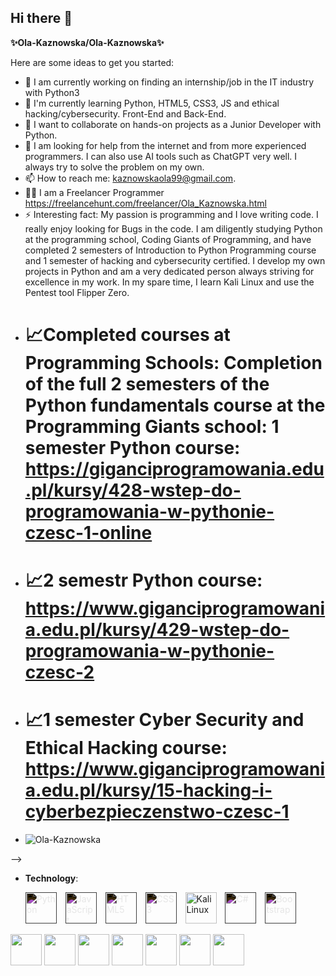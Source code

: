 ## Hi there 👋


**✨Ola-Kaznowska/Ola-Kaznowska✨**

Here are some ideas to get you started:

- 🔭 I am currently working on finding an internship/job in the IT industry with Python3
- 🌱 I'm currently learning Python, HTML5, CSS3, JS and ethical hacking/cybersecurity. Front-End and Back-End. 
- 👯 I want to collaborate on hands-on projects as a Junior Developer with Python.
- 🤔 I am looking for help from the internet and from more experienced programmers. I can also use AI tools such as ChatGPT very well. I always try to solve the problem on my own.  
- 📫 How to reach me: kaznowskaola99@gmail.com.
- 👩‍💻 I am a Freelancer Programmer  https://freelancehunt.com/freelancer/Ola_Kaznowska.html 
- ⚡ Interesting fact: My passion is programming and I love writing code. I really enjoy looking for Bugs in the code. I am diligently studying Python at the programming school, Coding Giants of Programming, and have completed 2 semesters of Introduction to Python Programming course and 1 semester of hacking and cybersecurity certified. I develop my own projects in Python and am a very dedicated person always striving for excellence in my work. In my spare time, I learn Kali Linux and use the Pentest tool Flipper Zero.
- # 📈Completed courses at Programming Schools: Completion of the full 2 semesters of the Python fundamentals course at the Programming Giants school: 1 semester Python course: https://giganciprogramowania.edu.pl/kursy/428-wstep-do-programowania-w-pythonie-czesc-1-online
- # 📈2 semestr Python course: https://www.giganciprogramowania.edu.pl/kursy/429-wstep-do-programowania-w-pythonie-czesc-2
- # 📈1 semester Cyber Security and Ethical Hacking course: https://www.giganciprogramowania.edu.pl/kursy/15-hacking-i-cyberbezpieczenstwo-czesc-1
- <p align="left"> <img src="https://komarev.com/ghpvc/?username=Ola-Kaznowska&label=Profile%20views&color=3cb371" alt="Ola-Kaznowska" /> </p>
-->

- **Technology**:
  <p>
    <img src="https://cdn.jsdelivr.net/npm/simple-icons@v9/icons/python.svg" alt="Python" width="50" height="50" style="filter: invert(100%); margin-right: 10px;">
    <img src="https://cdn.jsdelivr.net/npm/simple-icons@v9/icons/javascript.svg" alt="JavaScript" width="50" height="50" style="filter: invert(100%); margin-right: 10px;">
    <img src="https://cdn.jsdelivr.net/npm/simple-icons@v9/icons/html5.svg" alt="HTML5" width="50" height="50" style="filter: invert(100%); margin-right: 10px;">
    <img src="https://cdn.jsdelivr.net/npm/simple-icons@v9/icons/css3.svg" alt="CSS3" width="50" height="50" style="filter: invert(100%); margin-right: 10px;">
    <img src="https://upload.wikimedia.org/wikipedia/commons/2/2b/Kali-dragon-icon.svg" alt="Kali Linux" width="50" height="50" style="margin-right: 10px;">
    <img src="https://cdn.jsdelivr.net/npm/simple-icons@v9/icons/csharp.svg" alt="C#" width="50" height="50" style="filter: invert(100%); margin-right: 10px;">
    <img src="https://cdn.jsdelivr.net/npm/simple-icons@v9/icons/bootstrap.svg" alt="Bootstrap" width="50" height="50" style="filter: invert(100%); margin-right: 10px;">
  </p>






 <img src="https://cdn.jsdelivr.net/npm/simple-icons@v9/icons/python.svg" width="50" height="50">
  <img src="https://cdn.jsdelivr.net/npm/simple-icons@v9/icons/javascript.svg" width="50" height="50">
  <img src="https://cdn.jsdelivr.net/npm/simple-icons@v9/icons/html5.svg" width="50" height="50">
  <img src="https://cdn.jsdelivr.net/npm/simple-icons@v9/icons/css3.svg" width="50" height="50">
  <img src="https://upload.wikimedia.org/wikipedia/commons/2/2b/Kali-dragon-icon.svg" width="50" height="50">
  <img src="https://cdn.jsdelivr.net/npm/simple-icons@v9/icons/csharp.svg" width="50" height="50">
  <img src="https://cdn.jsdelivr.net/npm/simple-icons@v9/icons/bootstrap.svg" width="50" height="50">
